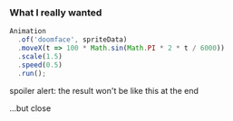 ### What I really wanted

```ts
Animation
  .of('doomface', spriteData)
  .moveX(t => 100 * Math.sin(Math.PI * 2 * t / 6000))
  .scale(1.5)
  .speed(0.5)
  .run();
```

<p class="fragment">spoiler alert: the result won't be like this at the end</p>
<p class="fragment">...but close</p>